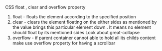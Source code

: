 CSS float , clear and overflow property

1. float - floats the element according to the specified position
2. clear - clears the element floating on the either sides as mentioned by the value
            brings this particular element down . It means no element should float by its mentioned sides 
            Look about great-collapse
3. overflow - if parent container cannot able to hold all its childs content make  use
            overflow property for having a scrollbar 